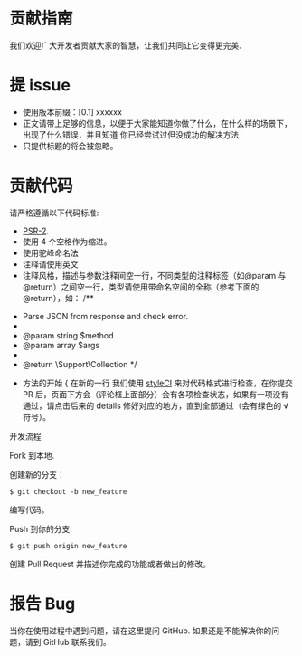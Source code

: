 # 贡献指南

我们欢迎广大开发者贡献大家的智慧，让我们共同让它变得更完美.

# 提 issue

- 使用版本前缀：[0.1] xxxxxx
- 正文请带上足够的信息，以便于大家能知道你做了什么，在什么样的场景下，出现了什么错误，并且知道 你已经尝试过但没成功的解决方法
- 只提供标题的将会被忽略。

# 贡献代码

请严格遵循以下代码标准:

- [PSR-2](https://github.com/php-fig/fig-standards/blob/master/accepted/PSR-2-coding-style-guide.md).
- 使用 4 个空格作为缩进。
- 使用驼峰命名法
- 注释请使用英文
- 注释风格，描述与参数注释间空一行，不同类型的注释标签（如@param 与 @return）之间空一行，类型请使用带命名空间的全称（参考下面的@return），如：
/**
 * Parse JSON from response and check error.
 *
 * @param string $method
 * @param array  $args
 *
 * @return \Support\Collection
 */
- 方法的开始 { 在新的一行
我们使用 [styleCI](https://styleci.io) 来对代码格式进行检查，在你提交 PR 后，页面下方会（评论框上面部分）会有各项检查状态，如果有一项没有通过，请点击后来的 details 修好对应的地方，直到全部通过（会有绿色的 √ 符号）。

开发流程

Fork 到本地.

创建新的分支：

```
$ git checkout -b new_feature
```

编写代码。

Push 到你的分支:

```
$ git push origin new_feature
```

创建 Pull Request 并描述你完成的功能或者做出的修改。

# 报告 Bug

当你在使用过程中遇到问题，请在这里提问 GitHub. 如果还是不能解决你的问题，请到 GitHub 联系我们。
